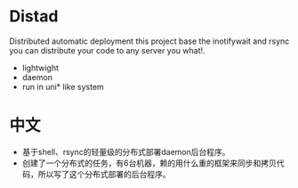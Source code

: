 # Distad



Distributed automatic deployment this project base the inotifywait and rsync you can distribute your code to any server you what!.

  - lightwight
  - daemon
  - run in uni* like system

# 中文

  - 基于shell、rsync的轻量级的分布式部署daemon后台程序。 
  - 创建了一个分布式的任务，有6台机器，赖的用什么重的框架来同步和拷贝代码，所以写了这个分布式部署的后台程序。
